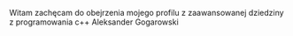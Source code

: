 Witam zachęcam do obejrzenia mojego profilu z zaawansowanej dziedziny z programowania c++
Aleksander Gogarowski 
